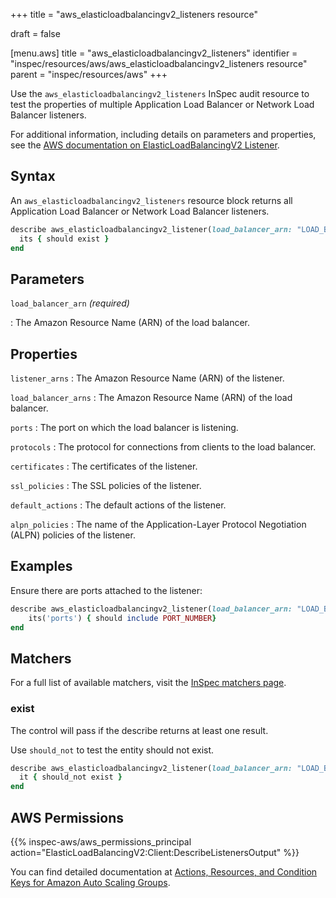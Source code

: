 +++
title = "aws_elasticloadbalancingv2_listeners resource"

draft = false


[menu.aws]
title = "aws_elasticloadbalancingv2_listeners"
identifier = "inspec/resources/aws/aws_elasticloadbalancingv2_listeners resource"
parent = "inspec/resources/aws"
+++

Use the `aws_elasticloadbalancingv2_listeners` InSpec audit resource to test the properties of multiple Application Load Balancer or Network Load Balancer listeners.

For additional information, including details on parameters and properties, see the [AWS documentation on ElasticLoadBalancingV2 Listener](https://docs.aws.amazon.com/AWSCloudFormation/latest/UserGuide/aws-resource-elasticloadbalancingv2-listener.html).

## Syntax

An `aws_elasticloadbalancingv2_listeners` resource block returns all Application Load Balancer or Network Load Balancer listeners.

```ruby
describe aws_elasticloadbalancingv2_listener(load_balancer_arn: "LOAD_BALANCER_ARN") do
  its { should exist }
end
```

## Parameters

`load_balancer_arn` _(required)_

: The Amazon Resource Name (ARN) of the load balancer.

## Properties

`listener_arns`
: The Amazon Resource Name (ARN) of the listener.

`load_balancer_arns`
: The Amazon Resource Name (ARN) of the load balancer.

`ports`
: The port on which the load balancer is listening.

`protocols`
: The protocol for connections from clients to the load balancer.

`certificates`
: The certificates of the listener.

`ssl_policies`
: The SSL policies of the listener.

`default_actions`
: The default actions of the listener.

`alpn_policies`
: The name of the Application-Layer Protocol Negotiation (ALPN) policies of the listener.

## Examples

Ensure there are ports attached to the listener:

```ruby
describe aws_elasticloadbalancingv2_listener(load_balancer_arn: "LOAD_BALANCER_ARN") do
    its('ports') { should include PORT_NUMBER}
end
```

## Matchers

For a full list of available matchers, visit the [InSpec matchers page](https://www.inspec.io/docs/reference/matchers/).

### exist

The control will pass if the describe returns at least one result.

Use `should_not` to test the entity should not exist.

```ruby
describe aws_elasticloadbalancingv2_listener(load_balancer_arn: "LOAD_BALANCER_ARN") do
  it { should_not exist }
end
```

## AWS Permissions

{{% inspec-aws/aws_permissions_principal action="ElasticLoadBalancingV2:Client:DescribeListenersOutput" %}}

You can find detailed documentation at [Actions, Resources, and Condition Keys for Amazon Auto Scaling Groups](https://docs.aws.amazon.com/autoscaling/ec2/userguide/control-access-using-iam.html).
